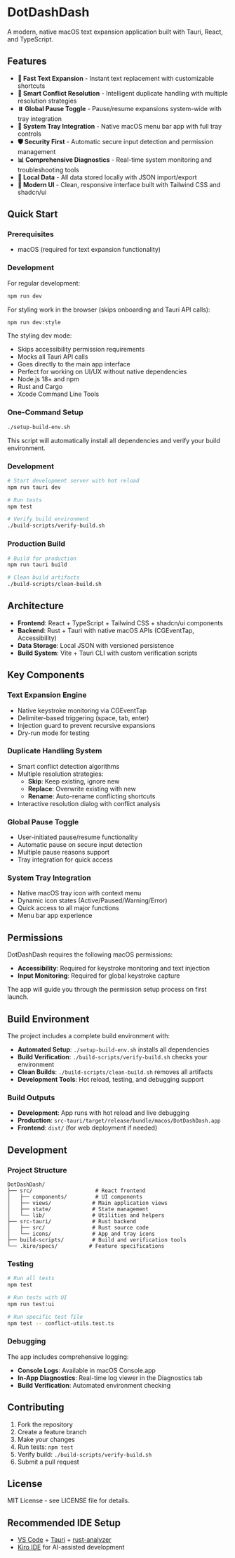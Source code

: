 # DotDashDash

A modern, native macOS text expansion application built with Tauri, React, and TypeScript.

## Features

- **🚀 Fast Text Expansion** - Instant text replacement with customizable shortcuts
- **🎯 Smart Conflict Resolution** - Intelligent duplicate handling with multiple resolution strategies
- **⏸️ Global Pause Toggle** - Pause/resume expansions system-wide with tray integration
- **🔧 System Tray Integration** - Native macOS menu bar app with full tray controls
- **🛡️ Security First** - Automatic secure input detection and permission management
- **📊 Comprehensive Diagnostics** - Real-time system monitoring and troubleshooting tools
- **💾 Local Data** - All data stored locally with JSON import/export
- **🎨 Modern UI** - Clean, responsive interface built with Tailwind CSS and shadcn/ui

## Quick Start

### Prerequisites

- macOS (required for text expansion functionality)

### Development

For regular development:
```bash
npm run dev
```

For styling work in the browser (skips onboarding and Tauri API calls):
```bash
npm run dev:style
```

The styling dev mode:
- Skips accessibility permission requirements
- Mocks all Tauri API calls
- Goes directly to the main app interface
- Perfect for working on UI/UX without native dependencies
- Node.js 18+ and npm
- Rust and Cargo
- Xcode Command Line Tools

### One-Command Setup

```bash
./setup-build-env.sh
```

This script will automatically install all dependencies and verify your build environment.

### Development

```bash
# Start development server with hot reload
npm run tauri dev

# Run tests
npm test

# Verify build environment
./build-scripts/verify-build.sh
```

### Production Build

```bash
# Build for production
npm run tauri build

# Clean build artifacts
./build-scripts/clean-build.sh
```

## Architecture

- **Frontend**: React + TypeScript + Tailwind CSS + shadcn/ui components
- **Backend**: Rust + Tauri with native macOS APIs (CGEventTap, Accessibility)
- **Data Storage**: Local JSON with versioned persistence
- **Build System**: Vite + Tauri CLI with custom verification scripts

## Key Components

### Text Expansion Engine
- Native keystroke monitoring via CGEventTap
- Delimiter-based triggering (space, tab, enter)
- Injection guard to prevent recursive expansions
- Dry-run mode for testing

### Duplicate Handling System
- Smart conflict detection algorithms
- Multiple resolution strategies:
  - **Skip**: Keep existing, ignore new
  - **Replace**: Overwrite existing with new
  - **Rename**: Auto-rename conflicting shortcuts
- Interactive resolution dialog with conflict analysis

### Global Pause Toggle
- User-initiated pause/resume functionality
- Automatic pause on secure input detection
- Multiple pause reasons support
- Tray integration for quick access

### System Tray Integration
- Native macOS tray icon with context menu
- Dynamic icon states (Active/Paused/Warning/Error)
- Quick access to all major functions
- Menu bar app experience

## Permissions

DotDashDash requires the following macOS permissions:

- **Accessibility**: Required for keystroke monitoring and text injection
- **Input Monitoring**: Required for global keystroke capture

The app will guide you through the permission setup process on first launch.

## Build Environment

The project includes a complete build environment with:

- **Automated Setup**: `./setup-build-env.sh` installs all dependencies
- **Build Verification**: `./build-scripts/verify-build.sh` checks your environment
- **Clean Builds**: `./build-scripts/clean-build.sh` removes all artifacts
- **Development Tools**: Hot reload, testing, and debugging support

### Build Outputs

- **Development**: App runs with hot reload and live debugging
- **Production**: `src-tauri/target/release/bundle/macos/DotDashDash.app`
- **Frontend**: `dist/` (for web deployment if needed)

## Development

### Project Structure

```
DotDashDash/
├── src/                    # React frontend
│   ├── components/         # UI components
│   ├── views/             # Main application views
│   ├── state/             # State management
│   └── lib/               # Utilities and helpers
├── src-tauri/             # Rust backend
│   ├── src/               # Rust source code
│   └── icons/             # App and tray icons
├── build-scripts/         # Build and verification tools
└── .kiro/specs/          # Feature specifications
```

### Testing

```bash
# Run all tests
npm test

# Run tests with UI
npm run test:ui

# Run specific test file
npm test -- conflict-utils.test.ts
```

### Debugging

The app includes comprehensive logging:

- **Console Logs**: Available in macOS Console.app
- **In-App Diagnostics**: Real-time log viewer in the Diagnostics tab
- **Build Verification**: Automated environment checking

## Contributing

1. Fork the repository
2. Create a feature branch
3. Make your changes
4. Run tests: `npm test`
5. Verify build: `./build-scripts/verify-build.sh`
6. Submit a pull request

## License

MIT License - see LICENSE file for details.

## Recommended IDE Setup

- [VS Code](https://code.visualstudio.com/) + [Tauri](https://marketplace.visualstudio.com/items?itemName=tauri-apps.tauri-vscode) + [rust-analyzer](https://marketplace.visualstudio.com/items?itemName=rust-lang.rust-analyzer)
- [Kiro IDE](https://kiro.ai) for AI-assisted development
